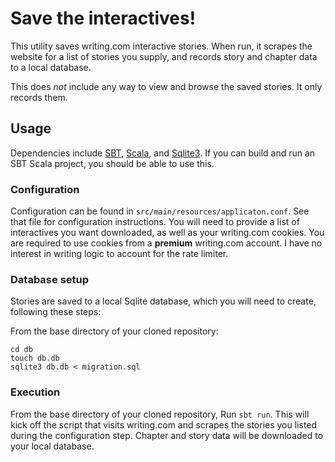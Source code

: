 # Save the interactives!

This utility saves writing.com interactive stories. When run, it scrapes the website for a list of stories you supply, and records story and chapter data to a local database.

This does _not_ include any way to view and browse the saved stories. It only records them. 

## Usage

Dependencies include [SBT](https://www.scala-sbt.org/), [Scala](https://scala-lang.org/), and [Sqlite3](https://sqlite.org/index.html). If you can build and run an SBT Scala project, you should be able to use this.

### Configuration

Configuration can be found in `src/main/resources/applicaton.conf`. See that file for configuration instructions. You will need to provide a list of interactives you want downloaded, as well as your writing.com cookies. You are required to use cookies from a **premium** writing.com account. I have no interest in writing logic to account for the rate limiter.

### Database setup

Stories are saved to a local Sqlite database, which you will need to create, following these steps:

From the base directory of your cloned repository:

```
cd db
touch db.db
sqlite3 db.db < migration.sql
```

### Execution

From the base directory of your cloned repository, Run `sbt run`. This will kick off the script that visits writing.com and scrapes the stories you listed during the configuration step. Chapter and story data will be downloaded to your local database.
